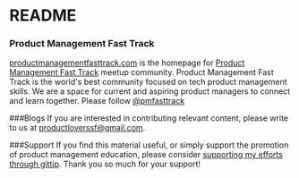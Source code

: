 README
======

### Product Management Fast Track
[productmanagementfasttrack.com](http://productmanagementfasttrack.com) is the homepage for [Product Management Fast Track](http://www.meetup.com/ProductLovers/) meetup community. Product Management Fast Track is the world\'s best community focused on tech product management skills. We are a space for current and aspiring product managers to connect and learn together. Please follow [@pmfasttrack](http://twitter.com/pmfasttrack)

###Blogs
If you are interested in contributing relevant content, please write to us at <productloverssf@gmail.com>.

###Support
If you find this material useful, or simply support the promotion of product management education, please consider [supporting my efforts through gittip](https://www.gittip.com/dklounge/). Thank you so much for your support!
